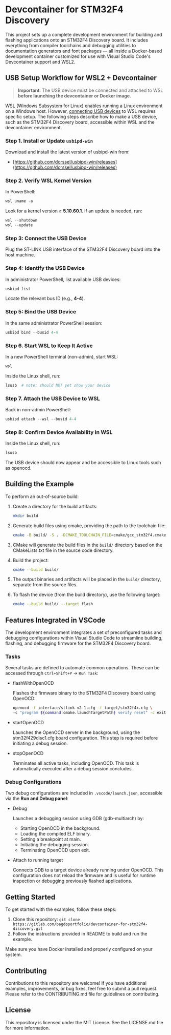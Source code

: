 # Devcontainer for STM32F4 Discovery

This project sets up a complete development environment for building and flashing applications onto an STM32F4 Discovery board.
It includes everything from compiler toolchains and debugging utilities to documentation generators and font packages — all inside a
Docker-based development container customized for use with Visual Studio Code's Devcontainer support and WSL2.

## USB Setup Workflow for WSL2 + Devcontainer

> **Important**: The USB device must be connected and attached to WSL **before launching the devcontainer or Docker image**.

WSL (Windows Subsystem for Linux) enables running a Linux environment on a Windows host. However, [connecting USB devices](https://learn.microsoft.com/en-us/windows/wsl/connect-usb) to
WSL requires specific setup. The following steps describe how to make a USB device, such as the STM32F4 Discovery board,
accessible within WSL and the devcontainer environment.

### Step 1. Install or Update `usbipd-win`

Download and install the latest version of usbipd-win from:

- [https://github.com/dorssel/usbipd-win/releases](https://github.com/dorssel/usbipd-win/releases)

### Step 2. Verify WSL Kernel Version

In PowerShell:

```powershell
wsl uname -a
```

Look for a kernel version ≥ **5.10.60.1**. If an update is needed, run:

```powershell
wsl --shutdown
wsl --update
```

### Step 3: Connect the USB Device

Plug the ST-LINK USB interface of the STM32F4 Discovery board into the host machine.

### Step 4: Identify the USB Device

In administrator PowerShell, list available USB devices:

```powershell
usbipd list
```

Locate the relevant bus ID (e.g., **4-4**).

### Step 5: Bind the USB Device

In the same administrator PowerShell session:

```powershell
usbipd bind --busid 4-4
```

### Step 6. Start WSL to Keep It Active

In a new PowerShell terminal (non-admin), start WSL:

```powershell
wsl
```

Inside the Linux shell, run:

```bash
lsusb  # note: should NOT yet show your device
```

### Step 7. Attach the USB Device to WSL

Back in non-admin PowerShell:

```powershell
usbipd attach --wsl --busid 4-4
```

### Step 8: Confirm Device Availability in WSL

Inside the Linux shell, run:
```bash
lsusb
```

The USB device should now appear and be accessible to Linux tools such as openocd.

## Building the Example

To perform an out-of-source build:

1. Create a directory for the build artifacts:
   ```bash
   mkdir build
   ```
2. Generate build files using cmake, providing the path to the toolchain file:
   ```bash
   cmake -B build/ -S . -DCMAKE_TOOLCHAIN_FILE=cmake/gcc_stm32f4.cmake
   ```
3. CMake will generate the build files in the `build/` directory based on the CMakeLists.txt file in the source code directory.

5. Build the project:
   ```bash
   cmake --build build/
   ```

6. The output binaries and artifacts will be placed in the `build/` directory, separate from the source files.

7. To flash the device (from the build directory), use the following target:
   ```bash
   cmake --build build/ --target flash
   ```

## Features Integrated in VSCode

The development environment integrates a set of preconfigured tasks and debugging configurations within Visual Studio Code to streamline building, flashing, and debugging firmware for the STM32F4 Discovery board.

### Tasks

Several tasks are defined to automate common operations. These can be accessed through `Ctrl+Shift+P` → `Run Task`:

-  flashWithOpenOCD

   Flashes the firmware binary to the STM32F4 Discovery board using OpenOCD:
   ```bash
   openocd -f interface/stlink-v2-1.cfg -f target/stm32f4x.cfg \
   -c "program ${command:cmake.launchTargetPath} verify reset" -c exit
   ```

-  startOpenOCD

   Launches the OpenOCD server in the background, using the stm32f429disc1.cfg board configuration. This step is required before initiating a debug session.

-  stopOpenOCD
   
   Terminates all active tasks, including OpenOCD. This task is automatically executed after a debug session concludes.

### Debug Configurations
Two debug configurations are included in `.vscode/launch.json`, accessible via the **Run and Debug panel**:
-  Debug

   Launches a debugging session using GDB (gdb-multiarch) by:

   -  Starting OpenOCD in the background.
   -  Loading the compiled ELF binary.
   -  Setting a breakpoint at main.
   -  Initiating the debugging session.
   -  Terminating OpenOCD upon exit.

-  Attach to running target
   
   Connects GDB to a target device already running under OpenOCD. This configuration does not reload the firmware and is useful for runtime inspection or debugging previously flashed applications.

## Getting Started

To get started with the examples, follow these steps:

1. Clone this repository: `git clone https://gitlab.com/bagdoportfolio/devcontainer-for-stm32f4-discovery.git`
2. Follow the instructions provided in README to build and run the example.

Make sure you have Docker installed and properly configured on your system.

## Contributing

Contributions to this repository are welcome! If you have additional examples, improvements, or bug fixes, feel free to submit a pull request. Please refer to the CONTRIBUTING.md file for guidelines on contributing.

## License

This repository is licensed under the MIT License. See the LICENSE.md file for more information.
